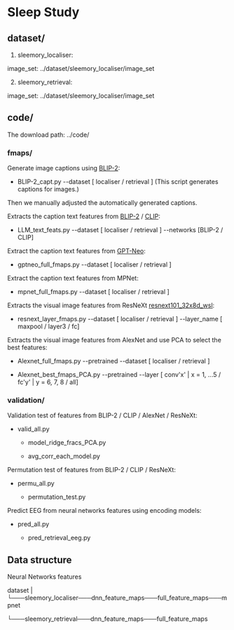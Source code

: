 # Sleep Study

## dataset/

1. sleemory_localiser: 
  
  image_set: ../dataset/sleemory_localiser/image_set

2. sleemory_retrieval: 
  
  image_set: ../dataset/sleemory_localiser/image_set

## code/

The download path: ../code/

### fmaps/

Generate image captions using [BLIP-2](https://huggingface.co/Salesforce/blip2-opt-2.7b):

* BLIP-2_capt.py --dataset [ localiser / retrieval ] (This script generates captions for images.)

Then we manually adjusted the automatically generated captions. 

Extracts the caption text features from [BLIP-2](https://huggingface.co/Salesforce/blip2-opt-2.7b) / [CLIP](https://huggingface.co/openai/clip-vit-base-patch32):

* LLM_text_feats.py --dataset [ localiser / retrieval ] --networks [BLIP-2 / CLIP] 

Extract the caption text features from [GPT-Neo](https://huggingface.co/EleutherAI/gpt-neo-1.3B):

* gptneo_full_fmaps.py --dataset [ localiser / retrieval ]

Extract the caption text features from MPNet:

* mpnet_full_fmaps.py --dataset [ localiser / retrieval ]

Extracts the visual image features from ResNeXt [resnext101_32x8d_wsl](https://pytorch.org/hub/facebookresearch_WSL-Images_resnext/):

* resnext_layer_fmaps.py --dataset [ localiser / retrieval ] --layer_name [ maxpool / layer3 / fc] 

Extracts the visual image features from AlexNet and use PCA to select the best features:

* Alexnet_full_fmaps.py --pretrained --dataset [ localiser / retrieval ]

* Alexnet_best_fmaps_PCA.py --pretrained --layer [ conv'x' | x = 1, ...5 / fc'y' | y = 6, 7, 8 / all]

### validation/

Validation test of features from BLIP-2 / CLIP / AlexNet / ResNeXt:  

* valid_all.py 

  * model_ridge_fracs_PCA.py

  * avg_corr_each_model.py

Permutation test of features from BLIP-2 / CLIP / ResNeXt:  

* permu_all.py 

  * permutation_test.py

Predict EEG from neural networks features using encoding models:

* pred_all.py
  
  * pred_retrieval_eeg.py

## Data structure

Neural Networks features

dataset
   |
   └───sleemory_localiser───dnn_feature_maps───full_feature_maps───mpnet

   └───sleemory_retrieval───dnn_feature_maps───full_feature_maps
